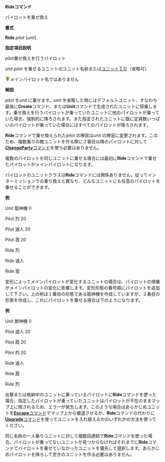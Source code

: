 **Rideコマンド**

パイロットを乗せ換え

**書式**

**Ride** *pilot* [*unit*]

**指定項目説明**

*pilot*乗せ換えを行うパイロット

*unit* *pilot* を乗せるユニットのユニット名称または[ユニットＩＤ](ユニットＩＤ.md)（省略可）

![](../images/bm0.gif)メインパイロット名ではありません

**解説**

*pilot* を*unit* に乗せます。*unit* を省略した時にはデフォルトユニット、すなわち最後に**Create**コマンド、または**Unit**コマンドで生成されたユニットに搭乗します。乗せ換えを行うパイロットが乗っていたユニットに他のパイロットが乗っていた場合、強制的に降ろされます。また指定されたユニットに既に定員数いっぱいのパイロットが乗っていた場合にはすべてのパイロットが降ろされます。

**Ride**コマンドで乗せ換えられた*pilot* の陣営は*unit* の陣営に変更されます。このため、複数乗りの敵ユニットを作る際に２番目以降のパイロットに対して[**ChangeParty**コマンド](ChangePartyコマンド.md)を使う必要はありません。

複数のパイロットを同じユニットに乗せる場合には最初に**Ride**コマンドで乗せたパイロットがメインパイロットになります。

パイロットのユニットクラスは**Ride**コマンドには関係ありません。従ってインターミッションでの乗り換えと異なり、どんなユニットにも任意のパイロットを乗せることができます。

**例**

Unit 龍神機 0

Pilot 烈 20

Pilot 速人 20

Pilot 霞 20

Ride 烈

Ride 速人

Ride 霞

変形によってメインパイロットが変化するユニットの場合は、パイロットの順番がメインパイロットの変化に影響します。変形形態の番号順にパイロットを追加して下さい。上の例は１番目の形態である龍神機を作成していますが、２番目の形態を作成し、これにパイロットを乗せる場合は下のようになります。

**例**

Unit 獣神機 0

Pilot 速人 20

Pilot 霞 20

Pilot 烈 20

Ride 速人

Ride 霞

Ride 烈

出撃または格納中のユニットに乗っているパイロットに**Ride**コマンドを使った場合、指定したパイロットが乗っていたユニットはパイロットが不在のままマップ上に残されるため、エラーが発生します。このような場合はあらかじめユニットを[**Escape**コマンド](Escapeコマンド.md)でマップ上から撤退させるか、**Ride**コマンドの代わりに[**Upgrade**コマンド](Upgradeコマンド.md)を使ってユニットを入れ替えるかのいずれかの方法を使ってください。

同じ名称の一人乗りユニットに対して複数回連続で**Ride**コマンドを使った場合、パイロットが乗ってないユニットが見つからなければそれまでに**Ride**コマンドでパイロットを乗せていなかったユニットを優先して選択します。あらかじめパイロットを降ろして空きのユニットを作る必要はありません。
